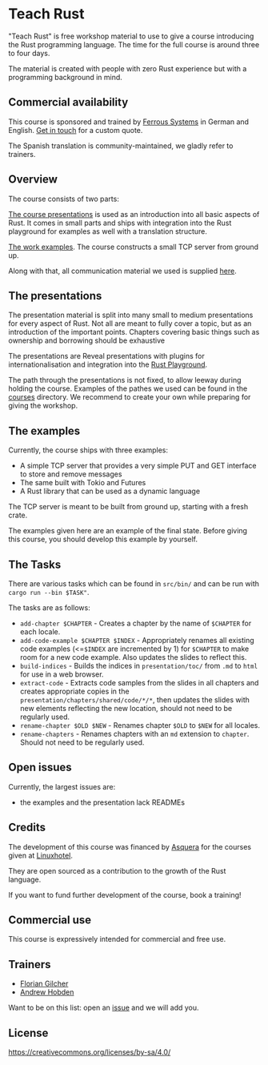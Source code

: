 # Teach Rust

"Teach Rust" is free workshop material to use to give a course introducing the Rust programming language. The time for the full course is around three to four days.

The material is created with people with zero Rust experience but with a programming background in mind.

## Commercial availability

This course is sponsored and trained by [Ferrous Systems](https://ferrous-systems.com/) in German and English. [Get in touch](mailto:info@asquera.de) for a custom quote.

The Spanish translation is community-maintained, we gladly refer to trainers.

## Overview

The course consists of two parts:

[The course presentations](presentation) is used as an introduction into all basic aspects of Rust. It comes in small parts and ships with integration into the Rust playground for examples as well with a translation structure.

[The work examples](example). The course constructs a small TCP server from ground up.

Along with that, all communication material we used is supplied [here](communication-material).

## The presentations

The presentation material is split into many small to medium presentations for every aspect of Rust. Not all are meant to fully cover a topic, but as an introduction of the important points. Chapters covering basic things such as ownership and borrowing should be exhaustive

The presentations are Reveal presentations with plugins for internationalisation and integration into the [Rust Playground](https://play.rust-lang.org).

The path through the presentations is not fixed, to allow leeway during holding the course. Examples of the pathes we used can be found in the [courses](courses) directory. We recommend to create your own while preparing for giving the workshop.

## The examples

Currently, the course ships with three examples:

* A simple TCP server that provides a very simple PUT and GET interface to store and remove messages
* The same built with Tokio and Futures
* A Rust library that can be used as a dynamic language

The TCP server is meant to be built from ground up, starting with a fresh crate.

The examples given here are an example of the final state. Before giving this course, you should develop this example by yourself.

## The Tasks

There are various tasks which can be found in `src/bin/` and can be run with `cargo run --bin $TASK"`.

The tasks are as follows:

* `add-chapter $CHAPTER` - Creates a chapter by the name of `$CHAPTER` for each locale.
* `add-code-example $CHAPTER $INDEX` - Appropriately renames all existing code examples (<=`$INDEX` are incremented by 1) for `$CHAPTER` to make room for a new code example. Also updates the slides to reflect this.
* `build-indices` - Builds the indices in `presentation/toc/` from `.md` to `html` for use in a web browser.
* `extract-code` - Extracts code samples from the slides in all chapters and creates appropriate copies in the `presentation/chapters/shared/code/*/*`, then updates the slides with new elements reflecting the new location, should not need to be regularly used.
* `rename-chapter $OLD $NEW` - Renames chapter `$OLD` to `$NEW` for all locales.
* `rename-chapters` - Renames chapters with an `md` extension to `chapter`. Should not need to be regularly used.

## Open issues

Currently, the largest issues are:

* the examples and the presentation lack READMEs

## Credits

The development of this course was financed by [Asquera](https://asquera.de) for the courses given at [Linuxhotel](https://linuxhotel.de).

They are open sourced as a contribution to the growth of the Rust language.

If you want to fund further development of the course, book a training!

## Commercial use

This course is expressively intended for commercial and free use.

## Trainers

* [Florian Gilcher](https://asquera.de)
* [Andrew Hobden](https://asquera.de)

Want to be on this list: open an [issue](https://github.com/skade/rust-three-days-course/issues) and we will add you.

## License

https://creativecommons.org/licenses/by-sa/4.0/

